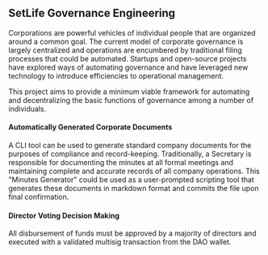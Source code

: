 ## SetLife Governance Engineering

Corporations are powerful vehicles of individual people that are organized around a common goal. The current model of corporate governance is largely centralized and operations are encumbered by traditional filing processes that could be automated. Startups and open-source projects have explored ways of automating governance and have leveraged new technology to introduce efficiencies to operational management.

This project aims to provide a minimum viable framework for automating and decentralizing the basic functions of governance among a number of individuals. 

#### Automatically Generated Corporate Documents
A CLI tool can be used to generate standard company documents for the purposes of compliance and record-keeping. Traditionally, a Secretary is responsible for documenting the minutes at all formal meetings and maintaining complete and accurate records of all company operations. This "Minutes Generator" could be used as a user-prompted scripting tool that generates these documents in markdown format and commits the file upon final confirmation.

#### Director Voting Decision Making
All disbursement of funds must be approved by a majority of directors and executed with a validated multisig transaction from the DAO wallet.
